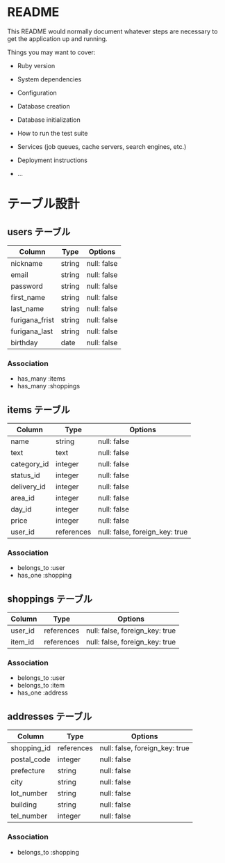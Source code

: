 # README

This README would normally document whatever steps are necessary to get the
application up and running.

Things you may want to cover:

* Ruby version

* System dependencies

* Configuration

* Database creation

* Database initialization

* How to run the test suite

* Services (job queues, cache servers, search engines, etc.)

* Deployment instructions

* ...

# テーブル設計

## users テーブル

| Column       | Type   | Options     |
| ------------ | ------ | ----------- |
| nickname     | string | null: false |
| email        | string | null: false |
| password     | string | null: false |
| first_name   | string | null: false |
| last_name    | string | null: false |
|furigana_frist| string | null: false |
|furigana_last | string | null: false |
| birthday     | date   | null: false |


### Association

- has_many :items
- has_many :shoppings

## items テーブル

| Column    | Type   | Options     |
| --------- | ------ | ----------- |
|   name    |  string | null: false |
|   text    |  text   | null: false |
|category_id| integer | null: false |
| status_id | integer | null: false |
|delivery_id| integer | null: false |
|  area_id  | integer | null: false |
|  day_id   | integer | null: false |
|   price   | integer | null: false |
|  user_id  |references| null: false, foreign_key: true  |

### Association

- belongs_to :user
- has_one :shopping

## shoppings テーブル
 
| Column  |    Type    | Options                        |
| --------| ---------- | -------------------------------|
| user_id | references | null: false, foreign_key: true |
| item_id | references | null: false, foreign_key: true |

### Association

- belongs_to :user
- belongs_to :item
- has_one :address

## addresses テーブル

| Column      | Type       | Options      |
| ------------| ---------- | -------------|
| shopping_id | references | null: false, foreign_key: true |
| postal_code | integer    | null: false |
| prefecture  | string     | null: false |
| city        | string     | null: false |
| lot_number  | string     | null: false |
|  building   | string     | null: false |
| tel_number  | integer    | null: false |


### Association

- belongs_to :shopping

